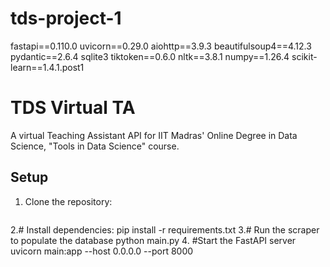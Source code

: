 # tds-project-1

fastapi==0.110.0
uvicorn==0.29.0
aiohttp==3.9.3
beautifulsoup4==4.12.3
pydantic==2.6.4
sqlite3
tiktoken==0.6.0
nltk==3.8.1
numpy==1.26.4
scikit-learn==1.4.1.post1

# TDS Virtual TA

A virtual Teaching Assistant API for IIT Madras' Online Degree in Data Science, "Tools in Data Science" course.

## Setup

1. Clone the repository:
   ```bash
2.# Install dependencies:
    pip install -r requirements.txt
3.# Run the scraper to populate the database
    python main.py
4. #Start the FastAPI server
   uvicorn main:app --host 0.0.0.0 --port 8000

   
